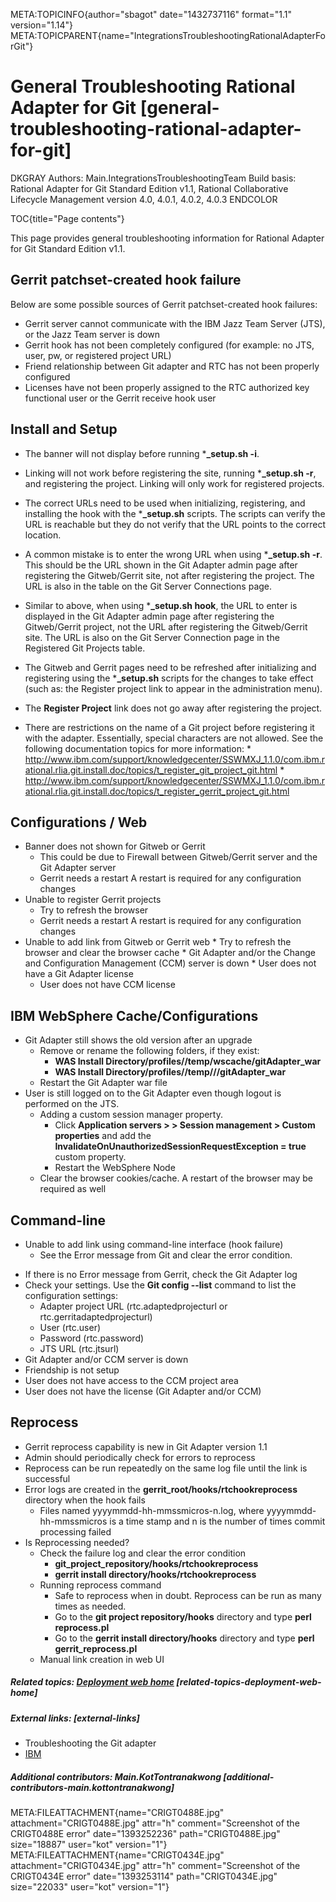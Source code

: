 META:TOPICINFO{author="sbagot" date="1432737116" format="1.1"
version="1.14"}
META:TOPICPARENT{name="IntegrationsTroubleshootingRationalAdapterForGit"}

# General Troubleshooting Rational Adapter for Git [general-troubleshooting-rational-adapter-for-git]

DKGRAY Authors: Main.IntegrationsTroubleshootingTeam Build basis:
Rational Adapter for Git Standard Edition v1.1, Rational Collaborative
Lifecycle Management version 4.0, 4.0.1, 4.0.2, 4.0.3 ENDCOLOR

TOC{title="Page contents"}

This page provides general troubleshooting information for Rational
Adapter for Git Standard Edition v1.1.

## Gerrit patchset-created hook failure

Below are some possible sources of Gerrit patchset-created hook
failures:

-   Gerrit server cannot communicate with the IBM Jazz Team Server
    (JTS), or the Jazz Team server is down
-   Gerrit hook has not been completely configured (for example: no JTS,
    user, pw, or registered project URL)
-   Friend relationship between Git adapter and RTC has not been
    properly configured
-   Licenses have not been properly assigned to the RTC authorized key
    functional user or the Gerrit receive hook user

## Install and Setup

-   The banner will not display before running \***\_setup.sh -i**.

<!-- -->

-   Linking will not work before registering the site, running
    \***\_setup.sh -r**, and registering the project. Linking will only
    work for registered projects.

<!-- -->

-   The correct URLs need to be used when initializing, registering, and
    installing the hook with the \***\_setup.sh** scripts. The scripts
    can verify the URL is reachable but they do not verify that the URL
    points to the correct location.

<!-- -->

-   A common mistake is to enter the wrong URL when using \***\_setup.sh
    -r**. This should be the URL shown in the Git Adapter admin page
    after registering the Gitweb/Gerrit site, not after registering the
    project. The URL is also in the table on the Git Server Connections
    page.

<!-- -->

-   Similar to above, when using \***\_setup.sh hook**, the URL to enter
    is displayed in the Git Adapter admin page after registering the
    Gitweb/Gerrit project, not the URL after registering the
    Gitweb/Gerrit site. The URL is also on the Git Server Connection
    page in the Registered Git Projects table.

<!-- -->

-   The Gitweb and Gerrit pages need to be refreshed after initializing
    and registering using the \***\_setup.sh** scripts for the changes
    to take effect (such as: the Register project link to appear in the
    administration menu).

<!-- -->

-   The **Register Project** link does not go away after registering the
    project.

<!-- -->

-   There are restrictions on the name of a Git project before
    registering it with the adapter. Essentially, special characters are
    not allowed. See the following documentation topics for more
    information: \*
    <http://www.ibm.com/support/knowledgecenter/SSWMXJ_1.1.0/com.ibm.rational.rlia.git.install.doc/topics/t_register_git_project_git.html>
    \*
    <http://www.ibm.com/support/knowledgecenter/SSWMXJ_1.1.0/com.ibm.rational.rlia.git.install.doc/topics/t_register_gerrit_project_git.html>

## Configurations / Web

-   Banner does not shown for Gitweb or Gerrit
    -   This could be due to Firewall between Gitweb/Gerrit server and
        the Git Adapter server
    -   Gerrit needs a restart A restart is required for any
        configuration changes
-   Unable to register Gerrit projects
    -   Try to refresh the browser
    -   Gerrit needs a restart A restart is required for any
        configuration changes
-   Unable to add link from Gitweb or Gerrit web \* Try to refresh the
    browser and clear the browser cache \* Git Adapter and/or the Change
    and Configuration Management (CCM) server is down \* User does not
    have a Git Adapter license
    -   User does not have CCM license

## IBM WebSphere Cache/Configurations

-   Git Adapter still shows the old version after an upgrade
    -   Remove or rename the following folders, if they exist:
        -   **WAS Install
            Directory/profiles//temp/wscache/gitAdapter_war**
        -   **WAS Install Directory/profiles//temp///gitAdapter_war**
    -   Restart the Git Adapter war file
-   User is still logged on to the Git Adapter even though logout is
    performed on the JTS.
    -   Adding a custom session manager property.
        -   Click **Application servers \> \> Session management \>
            Custom properties** and add the
            **InvalidateOnUnauthorizedSessionRequestException = true**
            custom property.
        -   Restart the WebSphere Node
    -   Clear the browser cookies/cache. A restart of the browser may be
        required as well

## Command-line

-   Unable to add link using command-line interface (hook failure)
    -   See the Error message from Git and clear the error condition.

<!-- -->

-   If there is no Error message from Gerrit, check the Git Adapter log
-   Check your settings. Use the **Git config --list** command to list
    the configuration settings:
    -   Adapter project URL (rtc.adaptedprojecturl or
        rtc.gerritadaptedprojecturl)
    -   User (rtc.user)
    -   Password (rtc.password)
    -   JTS URL (rtc.jtsurl)
-   Git Adapter and/or CCM server is down
-   Friendship is not setup
-   User does not have access to the CCM project area
-   User does not have the license (Git Adapter and/or CCM)

## Reprocess

-   Gerrit reprocess capability is new in Git Adapter version 1.1
-   Admin should periodically check for errors to reprocess
-   Reprocess can be run repeatedly on the same log file until the link
    is successful
-   Error logs are created in the **gerrit_root/hooks/rtchookreprocess**
    directory when the hook fails
    -   Files named yyyymmdd-hh-mmssmicros-n.log, where
        yyyymmdd-hh-mmssmicros is a time stamp and n is the number of
        times commit processing failed
-   Is Reprocessing needed?
    -   Check the failure log and clear the error condition
        -   **git_project_repository/hooks/rtchookreprocess**
        -   **gerrit install directory/hooks/rtchookreprocess**
    -   Running reprocess command
        -   Safe to reprocess when in doubt. Reprocess can be run as
            many times as needed.
        -   Go to the **git project repository/hooks** directory and
            type **perl reprocess.pl**
        -   Go to the **gerrit install directory/hooks** directory and
            type **perl gerrit_reprocess.pl**
    -   Manual link creation in web UI

##### Related topics: [Deployment web home](DeploymentWebHome) [related-topics-deployment-web-home]

##### External links: [external-links]

-   Troubleshooting the Git adapter
-   [IBM](https://www.ibm.com)

##### Additional contributors: Main.KotTontranakwong [additional-contributors-main.kottontranakwong]

META:FILEATTACHMENT{name="CRIGT0488E.jpg" attachment="CRIGT0488E.jpg"
attr="h" comment="Screenshot of the CRIGT0488E error" date="1393252236"
path="CRIGT0488E.jpg" size="18887" user="kot" version="1"}
META:FILEATTACHMENT{name="CRIGT0434E.jpg" attachment="CRIGT0434E.jpg"
attr="h" comment="Screenshot of the CRIGT0434E error" date="1393253114"
path="CRIGT0434E.jpg" size="22033" user="kot" version="1"}
